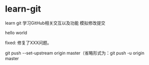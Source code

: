 # learn-git

learn git
学习GitHub相关交互以及功能
模拟修改提交


hello world

fixed: 修复了XXX问题。

git push --set-upstream origin master（省略形式为：git push -u origin master

